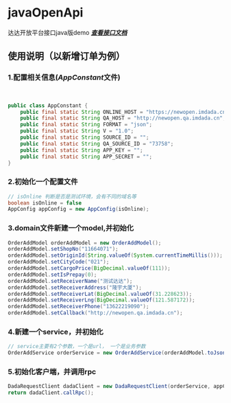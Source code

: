 # javaOpenApi
达达开放平台接口java版demo ***[查看接口文档](http://newopen.imdada.cn/#/development/file/index?_k=isjh9o)***

## 使用说明（以新增订单为例）
### 1.配置相关信息(***AppConstant***文件)
<br>

```java
public class AppConstant {
    public final static String ONLINE_HOST = "https://newopen.imdada.cn";
    public final static String QA_HOST = "http://newopen.qa.imdada.cn";
    public final static String FORMAT = "json";
    public final static String V = "1.0";
    public final static String SOURCE_ID = "";
    public final static String QA_SOURCE_ID = "73758";
    public final static String APP_KEY = "";
    public final static String APP_SECRET = "";
}
```
### 2.初始化一个配置文件

```java
// isOnline 判断是否是测试环境，会有不同的域名等
boolean isOnline = false
AppConfig appConfig = new AppConfig(isOnline);
```

### 3.domain文件新建一个model,并初始化

```java
OrderAddModel orderAddModel = new OrderAddModel();
orderAddModel.setShopNo("11664071");
orderAddModel.setOriginId(String.valueOf(System.currentTimeMillis()));
orderAddModel.setCityCode("021");
orderAddModel.setCargoPrice(BigDecimal.valueOf(111));
orderAddModel.setIsPrepay(0);
orderAddModel.setReceiverName("测试达达");
orderAddModel.setReceiverAddress("隆宇大厦");
orderAddModel.setReceiverLat(BigDecimal.valueOf(31.228623));
orderAddModel.setReceiverLng(BigDecimal.valueOf(121.587172));
orderAddModel.setReceiverPhone("13622219090");
orderAddModel.setCallback("http://newopen.qa.imdada.cn");
```

### 4.新建一个service，并初始化

```java
// service主要有2个参数，一个是url， 一个是业务参数
OrderAddService orderService = new OrderAddService(orderAddModel.toJson());
```

### 5.初始化客户端，并调用rpc

```java
DadaRequestClient dadaClient = new DadaRequestClient(orderService, appConfig);
return dadaClient.callRpc();
```
